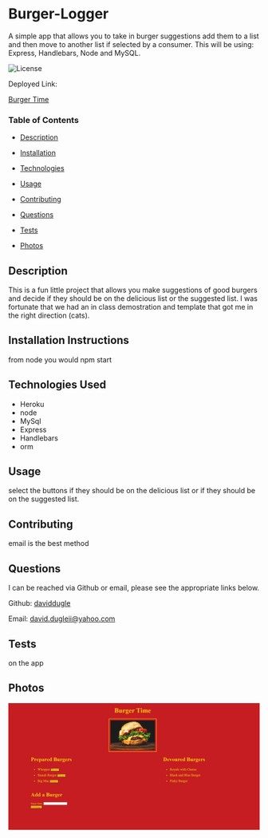 # Burger-Logger
A simple app that allows you to take in burger suggestions add them to a list and then move to another list if selected by a consumer. This will be using: Express, Handlebars, Node and MySQL.





![License](https://img.shields.io/badge/license-MIT%20License-green)




Deployed Link:

<a href='https://intense-garden-63215.herokuapp.com/' target='_blank'>Burger Time</a>






### Table of Contents


* [Description](#Description)

* [Installation](#Installation)

* [Technologies](#Technologies)

* [Usage](##Usage)

* [Contributing](#Contributing)

* [Questions](#Questions)

* [Tests](#Tests)

* [Photos](#Photos)


















## Description

This is a fun little project that allows you make suggestions of good burgers and decide if they should be on the delicious list or the suggested list. I was fortunate that we had an in class demostration and template that got me in the right direction (cats).





## Installation Instructions

from node you would npm start




## Technologies Used

* Heroku
* node
* MySql
* Express
* Handlebars
* orm




## Usage

select the buttons if they should be on the delicious list or if they should be on the suggested list. 







## Contributing

email is the best method





## Questions

I can be reached via Github or email, please see the appropriate links below.

Github:
<a href='https://github.com/daviddugle' target='_blank'>daviddugle</a>

Email:
<a href='mailto:david.dugleii@yahoo.com'>david.dugleii@yahoo.com</a>





## Tests

on the app



## Photos

![DeployedPhoto](./public/assets/burgerPhoto.jpg)






